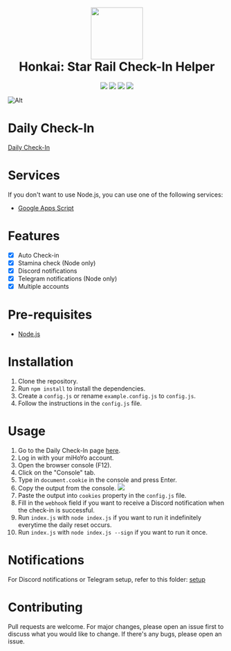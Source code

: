 <h1 align="center">
    <img width="120" height="120" src="https://i.imgur.com/qidPCBf.png" alt=""><br>
    Honkai: Star Rail Check-In Helper
</h1>

<p align="center">
   <img src="https://img.shields.io/badge/NodeJS-20.2.0-green">
   <img src="https://img.shields.io/github/license/torikushiii/starrail-auto">
   <img src="https://img.shields.io/github/stars/torikushiii/starrail-auto">
   <a href="https://app.codacy.com/gh/torikushiii/starrail-auto/dashboard?utm_source=gh&utm_medium=referral&utm_content=&utm_campaign=Badge_grade"><img src="https://app.codacy.com/project/badge/Grade/8bf05ddfba214bd2b7dbdcd28600e2c9"/></a>
</p>

![Alt](https://repobeats.axiom.co/api/embed/258364749d69138ce925035dfe396bac085e8f1f.svg "Repobeats analytics image")

# Daily Check-In

[Daily Check-In](https://act.hoyolab.com/bbs/event/signin/hkrpg/index.html?act_id=e202303301540311)

# Services
If you don't want to use Node.js, you can use one of the following services:
- [Google Apps Script](https://github.com/torikushiii/starrail-auto/tree/master/services/google-script)

# Features
- [x] Auto Check-in
- [x] Stamina check (Node only)
- [x] Discord notifications
- [x] Telegram notifications (Node only)
- [x] Multiple accounts

# Pre-requisites
- [Node.js](https://nodejs.org/en/)

# Installation
1. Clone the repository.
2. Run `npm install` to install the dependencies.
3. Create a `config.js` or rename `example.config.js` to `config.js`.
4. Follow the instructions in the `config.js` file.

# Usage
1. Go to the Daily Check-In page [here](https://act.hoyolab.com/bbs/event/signin/hkrpg/index.html?act_id=e202303301540311).
2. Log in with your miHoYo account.
3. Open the browser console (F12).
4. Click on the "Console" tab.
5. Type in `document.cookie` in the console and press Enter.
6. Copy the output from the console.
   ![](https://i.imgur.com/hFCL4yN.png)
7. Paste the output into `cookies` property in the `config.js` file.
8. Fill in the `webhook` field if you want to receive a Discord notification when the check-in is successful.
9. Run `index.js` with `node index.js` if you want to run it indefinitely everytime the daily reset occurs.
10. Run `index.js` with `node index.js --sign` if you want to run it once.

# Notifications
For Discord notifications or Telegram setup, refer to this folder: [setup](https://github.com/torikushiii/starrail-auto/tree/master/setup)

# Contributing
Pull requests are welcome. For major changes, please open an issue first to discuss what you would like to change. If there's any bugs, please open an issue.
